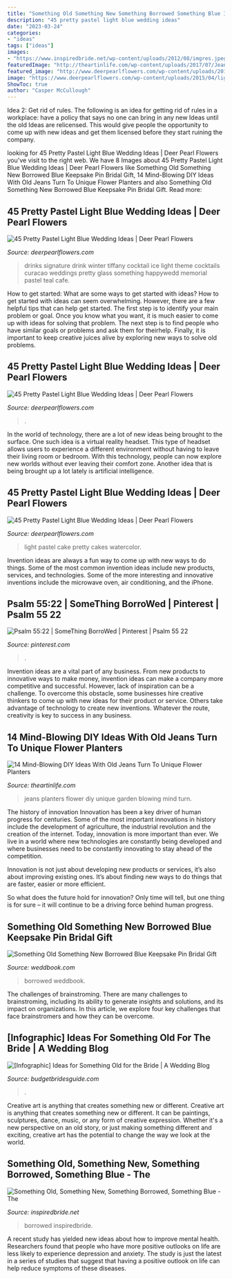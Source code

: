 ```yaml
---
title: "Something Old Something New Something Borrowed Something Blue Ideas Pinterest - Something Old, Something New, Something Borrowed, Something Blue"
description: "45 pretty pastel light blue wedding ideas"
date: "2023-03-24"
categories:
- "ideas"
tags: ["ideas"]
images:
- "https://www.inspiredbride.net/wp-content/uploads/2012/08/imgres.jpeg"
featuredImage: "http://theartinlife.com/wp-content/uploads/2017/07/Jeans-9-The-ART-In-LIFE.jpg"
featured_image: "http://www.deerpearlflowers.com/wp-content/uploads/2015/04/Ice-blue-signature-wedding-drink-cocktail.jpg"
image: "https://www.deerpearlflowers.com/wp-content/uploads/2015/04/light-blue-wedding-decorations-for-blue-wedding.jpg"
ShowToc: true
author: "Casper McCullough"
---
```



Idea 2: Get rid of rules.
The following is an idea for getting rid of rules in a workplace: have a policy that says no one can bring in any new Ideas until the old Ideas are relicensed. This would give people the opportunity to come up with new ideas and get them licensed before they start ruining the company.

	

		
looking for 45 Pretty Pastel Light Blue Wedding Ideas | Deer Pearl Flowers you've visit to the right web. We have 8 Images about 45 Pretty Pastel Light Blue Wedding Ideas | Deer Pearl Flowers like Something Old Something New Borrowed Blue Keepsake Pin Bridal Gift, 14 Mind-Blowing DIY Ideas With Old Jeans Turn To Unique Flower Planters and also Something Old Something New Borrowed Blue Keepsake Pin Bridal Gift. Read more:
		
    
## 45 Pretty Pastel Light Blue Wedding Ideas | Deer Pearl Flowers

<img loading=lazy src="http://www.deerpearlflowers.com/wp-content/uploads/2015/04/Ice-blue-signature-wedding-drink-cocktail.jpg" onerror="this.onerror=null;this.src='https://tse3.mm.bing.net/th?id=OIP.A903YfFVYl-lU3W067eVjQHaJ8&amp;pid=15.1';" alt="45 Pretty Pastel Light Blue Wedding Ideas | Deer Pearl Flowers">

_Source: deerpearlflowers.com_

>drinks signature drink winter tiffany cocktail ice light theme cocktails curacao weddings pretty glass something happywedd memorial pastel teal cafe. 

	

How to get started: What are some ways to get started with ideas?
How to get started with ideas can seem overwhelming. However, there are a few helpful tips that can help get started. The first step is to identify your main problem or goal. Once you know what you want, it is much easier to come up with ideas for solving that problem. The next step is to find people who have similar goals or problems and ask them for theirhelp. Finally, it is important to keep creative juices alive by exploring new ways to solve old problems.

    
## 45 Pretty Pastel Light Blue Wedding Ideas | Deer Pearl Flowers

<img loading=lazy src="https://www.deerpearlflowers.com/wp-content/uploads/2015/04/light-blue-wedding-decorations-for-blue-wedding.jpg" onerror="this.onerror=null;this.src='https://tse1.mm.bing.net/th?id=OIP.TREMr3P2JR5AMDxOQ_g0uwHaLH&amp;pid=15.1';" alt="45 Pretty Pastel Light Blue Wedding Ideas | Deer Pearl Flowers">

_Source: deerpearlflowers.com_

>. 

	

In the world of technology, there are a lot of new ideas being brought to the surface. One such idea is a virtual reality headset. This type of headset allows users to experience a different environment without having to leave their living room or bedroom. With this technology, people can now explore new worlds without ever leaving their comfort zone. Another idea that is being brought up a lot lately is artificial intelligence.

    
## 45 Pretty Pastel Light Blue Wedding Ideas | Deer Pearl Flowers

<img loading=lazy src="http://www.deerpearlflowers.com/wp-content/uploads/2015/04/blue-watercolor-wedding-cake-for-blue-wedding.jpg" onerror="this.onerror=null;this.src='https://tse4.mm.bing.net/th?id=OIP.PZWzCCfG_c2WA6EXoVwIIwHaLH&amp;pid=15.1';" alt="45 Pretty Pastel Light Blue Wedding Ideas | Deer Pearl Flowers">

_Source: deerpearlflowers.com_

>light pastel cake pretty cakes watercolor. 

	

Invention ideas are always a fun way to come up with new ways to do things. Some of the most common invention ideas include new products, services, and technologies. Some of the more interesting and innovative inventions include the microwave oven, air conditioning, and the iPhone.

    
## Psalm 55:22 | SomeThing BorroWed | Pinterest | Psalm 55 22

<img loading=lazy src="https://s-media-cache-ak0.pinimg.com/736x/8b/62/cd/8b62cdbddb221ede625c39caadcdd274.jpg" onerror="this.onerror=null;this.src='https://tse1.mm.bing.net/th?id=OIP.6tIl_U5akFlASKppVd_0hAHaJ4&amp;pid=15.1';" alt="Psalm 55:22 | SomeThing BorroWed | Pinterest | Psalm 55 22">

_Source: pinterest.com_

>. 

	

Invention ideas are a vital part of any business. From new products to innovative ways to make money, invention ideas can make a company more competitive and successful. However, lack of inspiration can be a challenge. To overcome this obstacle, some businesses hire creative thinkers to come up with new ideas for their product or service. Others take advantage of technology to create new inventions. Whatever the route, creativity is key to success in any business.

    
## 14 Mind-Blowing DIY Ideas With Old Jeans Turn To Unique Flower Planters

<img loading=lazy src="http://theartinlife.com/wp-content/uploads/2017/07/Jeans-9-The-ART-In-LIFE.jpg" onerror="this.onerror=null;this.src='https://tse4.mm.bing.net/th?id=OIP.vQjOycpjweE-CWcdfjs0BwHaJ4&amp;pid=15.1';" alt="14 Mind-Blowing DIY Ideas With Old Jeans Turn To Unique Flower Planters">

_Source: theartinlife.com_

>jeans planters flower diy unique garden blowing mind turn. 

	

The history of innovation
Innovation has been a key driver of human progress for centuries. Some of the most important innovations in history include the development of agriculture, the industrial revolution and the creation of the internet.
Today, innovation is more important than ever. We live in a world where new technologies are constantly being developed and where businesses need to be constantly innovating to stay ahead of the competition.

Innovation is not just about developing new products or services, it’s also about improving existing ones. It’s about finding new ways to do things that are faster, easier or more efficient.

So what does the future hold for innovation? Only time will tell, but one thing is for sure – it will continue to be a driving force behind human progress.

    
## Something Old Something New Borrowed Blue Keepsake Pin Bridal Gift

<img loading=lazy src="http://s3.weddbook.me/t1/2/5/9/2597068/something-old-something-new-borrowed-blue-keepsake-pin-bridal-gift-wedding-gift.jpg" onerror="this.onerror=null;this.src='https://tse3.mm.bing.net/th?id=OIP.2yzeDUyASls08bAJydWfOgHaF6&amp;pid=15.1';" alt="Something Old Something New Borrowed Blue Keepsake Pin Bridal Gift">

_Source: weddbook.com_

>borrowed weddbook. 

	

The challenges of brainstroming.
There are many challenges to brainstroming, including its ability to generate insights and solutions, and its impact on organizations. In this article, we explore four key challenges that face brainstromers and how they can be overcome.

    
## [Infographic] Ideas For Something Old For The Bride | A Wedding Blog

<img loading=lazy src="https://www.budgetbridesguide.com/wp-content/uploads/2013/05/something-old-ideas-for-the-bride-infographic.jpg" onerror="this.onerror=null;this.src='https://tse4.mm.bing.net/th?id=OIP.H2I7lkeG61epxZYy8UwiKwHaNH&amp;pid=15.1';" alt="[Infographic] Ideas for Something Old for the Bride | A Wedding Blog">

_Source: budgetbridesguide.com_

>. 

	

Creative art is anything that creates something new or different.
Creative art is anything that creates something new or different. It can be paintings, sculptures, dance, music, or any form of creative expression. Whether it's a new perspective on an old story, or just making something different and exciting, creative art has the potential to change the way we look at the world.

    
## Something Old, Something New, Something Borrowed, Something Blue - The

<img loading=lazy src="https://www.inspiredbride.net/wp-content/uploads/2012/08/imgres.jpeg" onerror="this.onerror=null;this.src='https://tse3.mm.bing.net/th?id=OIP.QK-0EGmEb7CEetYHxukA5AHaIo&amp;pid=15.1';" alt="Something Old, Something New, Something Borrowed, Something Blue - The">

_Source: inspiredbride.net_

>borrowed inspiredbride. 

	

A recent study has yielded new ideas about how to improve mental health. Researchers found that people who have more positive outlooks on life are less likely to experience depression and anxiety. The study is just the latest in a series of studies that suggest that having a positive outlook on life can help reduce symptoms of these diseases.

